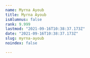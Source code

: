 ```yaml
---
name: Myrna Ayoub
title: Myrna Ayoub
isAlumnus: false
rank: 9.999
lastmod: "2021-09-16T10:38:37.173Z"
date: "2021-09-16T10:38:37.173Z"
slug: myrna-ayoub
noindex: false

---
```

